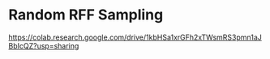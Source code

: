 # Random RFF Sampling
https://colab.research.google.com/drive/1kbHSa1xrGFh2xTWsmRS3pmn1aJBbIcQZ?usp=sharing
